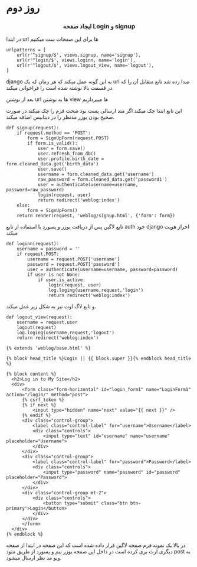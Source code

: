 #  روز دوم

### <center> ایجاد صفحه Login و signup </center>

در ابتدا url ها برای این صفحات ست میکنیم


```
urlpatterns = [
    url(r'^signup/$', views.signup, name='signup'),
    url(r'^login/$', views.loginn, name='login'),
    url(r'^logout/$', views.logout_view, name='logout'),
]
```
django  به این گونه عمل میکند که هر زمان که یک url  صدا زده شد تابع  متقابل آن را که در قسمت بالا نوشته شده است را فراخوانی میکند.

بعد از نوشتن url ها به نوشتن view ها میپردازیم 

 این تابع ابتدا چک میکند اگر متد ارسالی پست بود صحت فرم را چک میکند در صورت صحیح بودن یوزر مدنظر را  در دیتابیس اضافه میکند.
```
def signup(request):
    if request.method == 'POST':
        form = SignUpForm(request.POST)
        if form.is_valid():
            user = form.save()
            user.refresh_from_db()
            user.profile.birth_date = form.cleaned_data.get('birth_data')
            user.save()
            username = form.cleaned_data.get('username')
            raw_password = form.cleaned_data.get('password1')
            user = authenticate(username=username, password=raw_password)
            login(request, user)
            return redirect('weblog:index')
    else:
        form = SignUpForm()
    return render(request, 'weblog/signup.html', {'form': form})‍
```

تابع لاگین پس از دریافت یوزر و پسورد با استفاده از تابع auth خود django احراز هویت میکند
```
def loginn(request):
    username = password = ''
    if request.POST:
        username = request.POST['username']
        password = request.POST['password']
        user = authenticate(username=username, password=password)
        if user is not None:
            if user.is_active:
                login(request, user)
                log.loging(username,request,'login')
                return redirect('weblog:index') 
```
 
 و تابع لاگ اوت نیز به شکل زیر عمل میکند.

```
def logout_view(request):  
    username = request.user     
    logout(request)
    log.loging(username,request,'logout')
    return redirect('weblog:index')
```    

```
{% extends 'weblog/base.html' %}

{% block head_title %}Login || {{ block.super }}{% endblock head_title %}

{% block content %}
  <h2>Log in to My Site</h2>
  <div>
      <form class="form-horizontal" id="login_form1" name="LoginForm1" action="/login/" method="post">
      {% csrf_token %}
      {% if next %}
          <input type="hidden" name="next" value="{{ next }}" />
      {% endif %}
      <div class="control-group">
          <label class="control-label" for="username">Username</label>
          <div class="controls">
              <input type="text" id="username" name="username"  placeholder="Username">
          </div>
      </div>
      <div class="control-group">
          <label class="control-label" for="password">Password</label>
          <div class="controls">
              <input type="password" name="password" id="password" placeholder="Password">
          </div>
      </div>
      <div class="control-group mt-2">
          <div class="controls">
              <button type="submit" class="btn btn-primary">Login</button>
          </div>
      </div>
      </form>
  </div>
{% endblock %}

````
در بالا یک نمونه فرم صفحه لاگین قرار داده شده است که این صفحه در ابتدا از صفحه دیگری ارث بری کرده است 
در داخل  این صفحه یوزر نیم و پسورد از طریق متود post  به ویو مد نظر ارسال میشود.